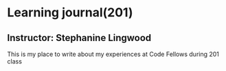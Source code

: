 # Learning journal(201)

## Instructor: Stephanine Lingwood

This is my place to write about
  my experiences at Code Fellows
  during 201 class
